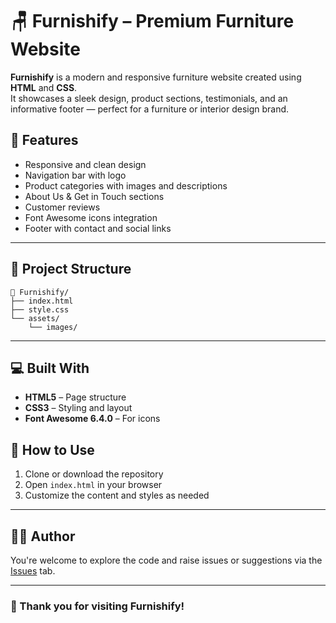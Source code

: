 
# 🪑 Furnishify – Premium Furniture Website

**Furnishify** is a modern and responsive furniture website created using **HTML** and **CSS**.  
It showcases a sleek design, product sections, testimonials, and an informative footer — perfect for a furniture or interior design brand.


## 🌟 Features

- Responsive and clean design
- Navigation bar with logo
- Product categories with images and descriptions
- About Us & Get in Touch sections
- Customer reviews
- Font Awesome icons integration
- Footer with contact and social links

---

## 🧩 Project Structure

```
📁 Furnishify/
├── index.html
├── style.css
└── assets/
    └── images/
```

---

## 💻 Built With

- **HTML5** – Page structure  
- **CSS3** – Styling and layout  
- **Font Awesome 6.4.0** – For icons



## 🚀 How to Use

1. Clone or download the repository  
2. Open `index.html` in your browser  
3. Customize the content and styles as needed  

---

## 🧑‍💻 Author
  
You're welcome to explore the code and raise issues or suggestions via the [Issues](../../issues) tab.  

---

### 💛 Thank you for visiting Furnishify!
